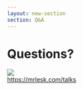```yaml
---
layout: new-section
section: Q&A
---
```


# Questions?

<div class="mt-16 flex flex-col items-center">

<div >
    <img class="h-50" src="/qr-devoxx-1.png">
</div>
<a target="_blank" class="mt-4 inline-block font-semibold link-primary" href="https://mrlesk.com/talks">https://mrlesk.com/talks</a>

<PoweredBySlidev class="mt-16"/>

</div>
